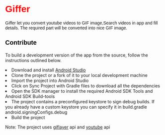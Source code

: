 <html>
<head>
	<title></title>
</head>
<body>
<div>
	<h1 style="color:red; font-family:sans-serif;font-size:30px">Giffer</h1>
	<div>
		<p style="font-family:sans-serif">Giffer let you convert youtube videos to GIF image,Search videos in app and fill details. The required part will be converted into
		nice GIF image.</p>
		<p></p>
	</div>
	<h3 style="color:black; font-family:sans-serif;font-size:20px">Contribute</h3>
	<div>
		<p>To build a development version of the app from the source, follow the instructions outlined below.</p>
		<li>Download and install <a href="developer.android.com/sdk/index.html">Android Studio </a></li>
		<li>Clone the project or a fork of it to your local development machine</li>
		<li>Import the project into Android Studio</li>
		<li>Click on Sync Project with Gradle files to download all the dependencies</li>
		<li>Open the SDK manager to install the required Android SDK Tools and Android SDK Build-tools</li>
		<li>The project contains a preconfigured keystore to sign debug builds. If you already have a custom keystore you can specify it in build.gradle android.signingConfigs.debug</li>
		<li>Build the project</li>
		<p>Note: The project uses <a href="https://giflayer.com/">giflayer</a> api and <a href="https://developers.google.com/youtube/v3/?hl=en">youtube</a> api</p>
	</div>
</div>
</body>
</html>
